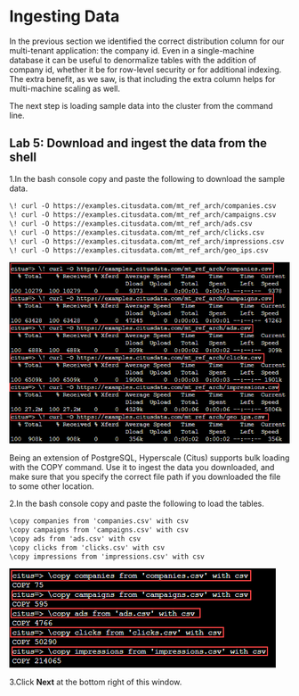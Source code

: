# Ingesting Data

In the previous section we identified the correct distribution column for our multi-tenant application: the company id. Even in a single-machine database it can be useful to denormalize tables with the addition of company id, whether it be for row-level security or for additional indexing. The extra benefit, as we saw, is that including the extra column helps for multi-machine scaling as well.

The next step is loading sample data into the cluster from the command line.

## **Lab 5: Download and ingest the data from the shell**

1.In the bash console copy and paste the following to download the sample data.

```
\! curl -O https://examples.citusdata.com/mt_ref_arch/companies.csv 
\! curl -O https://examples.citusdata.com/mt_ref_arch/campaigns.csv 
\! curl -O https://examples.citusdata.com/mt_ref_arch/ads.csv 
\! curl -O https://examples.citusdata.com/mt_ref_arch/clicks.csv 
\! curl -O https://examples.citusdata.com/mt_ref_arch/impressions.csv 
\! curl -O https://examples.citusdata.com/mt_ref_arch/geo_ips.csv 
```

  ![](Images/6query.png)
  
Being an extension of PostgreSQL, Hyperscale (Citus) supports bulk loading with the COPY command. Use it to ingest the data you downloaded, and make sure that you specify the correct file path if you downloaded the file to some other location.

2.In the bash console copy and paste the following to load the tables.

```
\copy companies from 'companies.csv' with csv 
\copy campaigns from 'campaigns.csv' with csv 
\copy ads from 'ads.csv' with csv 
\copy clicks from 'clicks.csv' with csv 
\copy impressions from 'impressions.csv' with csv 
```   

  ![](Images/7query.png)
  
3.Click **Next** at the bottom right of this window.
